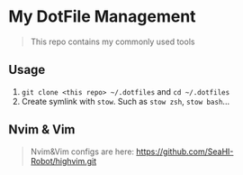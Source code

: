 # My DotFile Management
> This repo contains my commonly used tools

## Usage
1. `git clone <this repo> ~/.dotfiles` and `cd ~/.dotfiles`
2. Create symlink with `stow`. Such as `stow zsh`, `stow bash`...

## Nvim & Vim
> Nvim&Vim configs are here: https://github.com/SeaHI-Robot/highvim.git

